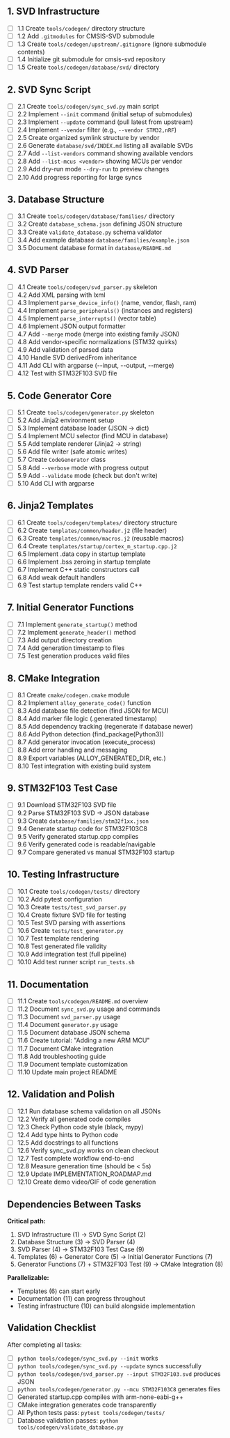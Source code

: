 ## 1. SVD Infrastructure

- [ ] 1.1 Create `tools/codegen/` directory structure
- [ ] 1.2 Add `.gitmodules` for CMSIS-SVD submodule
- [ ] 1.3 Create `tools/codegen/upstream/.gitignore` (ignore submodule contents)
- [ ] 1.4 Initialize git submodule for cmsis-svd repository
- [ ] 1.5 Create `tools/codegen/database/svd/` directory

## 2. SVD Sync Script

- [ ] 2.1 Create `tools/codegen/sync_svd.py` main script
- [ ] 2.2 Implement `--init` command (initial setup of submodules)
- [ ] 2.3 Implement `--update` command (pull latest from upstream)
- [ ] 2.4 Implement `--vendor` filter (e.g., `--vendor STM32,nRF`)
- [ ] 2.5 Create organized symlink structure by vendor
- [ ] 2.6 Generate `database/svd/INDEX.md` listing all available SVDs
- [ ] 2.7 Add `--list-vendors` command showing available vendors
- [ ] 2.8 Add `--list-mcus <vendor>` showing MCUs per vendor
- [ ] 2.9 Add dry-run mode `--dry-run` to preview changes
- [ ] 2.10 Add progress reporting for large syncs

## 3. Database Structure

- [ ] 3.1 Create `tools/codegen/database/families/` directory
- [ ] 3.2 Create `database_schema.json` defining JSON structure
- [ ] 3.3 Create `validate_database.py` schema validator
- [ ] 3.4 Add example database `database/families/example.json`
- [ ] 3.5 Document database format in `database/README.md`

## 4. SVD Parser

- [ ] 4.1 Create `tools/codegen/svd_parser.py` skeleton
- [ ] 4.2 Add XML parsing with lxml
- [ ] 4.3 Implement `parse_device_info()` (name, vendor, flash, ram)
- [ ] 4.4 Implement `parse_peripherals()` (instances and registers)
- [ ] 4.5 Implement `parse_interrupts()` (vector table)
- [ ] 4.6 Implement JSON output formatter
- [ ] 4.7 Add `--merge` mode (merge into existing family JSON)
- [ ] 4.8 Add vendor-specific normalizations (STM32 quirks)
- [ ] 4.9 Add validation of parsed data
- [ ] 4.10 Handle SVD derivedFrom inheritance
- [ ] 4.11 Add CLI with argparse (--input, --output, --merge)
- [ ] 4.12 Test with STM32F103 SVD file

## 5. Code Generator Core

- [ ] 5.1 Create `tools/codegen/generator.py` skeleton
- [ ] 5.2 Add Jinja2 environment setup
- [ ] 5.3 Implement database loader (JSON → dict)
- [ ] 5.4 Implement MCU selector (find MCU in database)
- [ ] 5.5 Add template renderer (Jinja2 → string)
- [ ] 5.6 Add file writer (safe atomic writes)
- [ ] 5.7 Create `CodeGenerator` class
- [ ] 5.8 Add `--verbose` mode with progress output
- [ ] 5.9 Add `--validate` mode (check but don't write)
- [ ] 5.10 Add CLI with argparse

## 6. Jinja2 Templates

- [ ] 6.1 Create `tools/codegen/templates/` directory structure
- [ ] 6.2 Create `templates/common/header.j2` (file header)
- [ ] 6.3 Create `templates/common/macros.j2` (reusable macros)
- [ ] 6.4 Create `templates/startup/cortex_m_startup.cpp.j2`
- [ ] 6.5 Implement .data copy in startup template
- [ ] 6.6 Implement .bss zeroing in startup template
- [ ] 6.7 Implement C++ static constructors call
- [ ] 6.8 Add weak default handlers
- [ ] 6.9 Test startup template renders valid C++

## 7. Initial Generator Functions

- [ ] 7.1 Implement `generate_startup()` method
- [ ] 7.2 Implement `generate_header()` method
- [ ] 7.3 Add output directory creation
- [ ] 7.4 Add generation timestamp to files
- [ ] 7.5 Test generation produces valid files

## 8. CMake Integration

- [ ] 8.1 Create `cmake/codegen.cmake` module
- [ ] 8.2 Implement `alloy_generate_code()` function
- [ ] 8.3 Add database file detection (find JSON for MCU)
- [ ] 8.4 Add marker file logic (.generated timestamp)
- [ ] 8.5 Add dependency tracking (regenerate if database newer)
- [ ] 8.6 Add Python detection (find_package(Python3))
- [ ] 8.7 Add generator invocation (execute_process)
- [ ] 8.8 Add error handling and messaging
- [ ] 8.9 Export variables (ALLOY_GENERATED_DIR, etc.)
- [ ] 8.10 Test integration with existing build system

## 9. STM32F103 Test Case

- [ ] 9.1 Download STM32F103 SVD file
- [ ] 9.2 Parse STM32F103 SVD → JSON database
- [ ] 9.3 Create `database/families/stm32f1xx.json`
- [ ] 9.4 Generate startup code for STM32F103C8
- [ ] 9.5 Verify generated startup.cpp compiles
- [ ] 9.6 Verify generated code is readable/navigable
- [ ] 9.7 Compare generated vs manual STM32F103 startup

## 10. Testing Infrastructure

- [ ] 10.1 Create `tools/codegen/tests/` directory
- [ ] 10.2 Add pytest configuration
- [ ] 10.3 Create `tests/test_svd_parser.py`
- [ ] 10.4 Create fixture SVD file for testing
- [ ] 10.5 Test SVD parsing with assertions
- [ ] 10.6 Create `tests/test_generator.py`
- [ ] 10.7 Test template rendering
- [ ] 10.8 Test generated file validity
- [ ] 10.9 Add integration test (full pipeline)
- [ ] 10.10 Add test runner script `run_tests.sh`

## 11. Documentation

- [ ] 11.1 Create `tools/codegen/README.md` overview
- [ ] 11.2 Document `sync_svd.py` usage and commands
- [ ] 11.3 Document `svd_parser.py` usage
- [ ] 11.4 Document `generator.py` usage
- [ ] 11.5 Document database JSON schema
- [ ] 11.6 Create tutorial: "Adding a new ARM MCU"
- [ ] 11.7 Document CMake integration
- [ ] 11.8 Add troubleshooting guide
- [ ] 11.9 Document template customization
- [ ] 11.10 Update main project README

## 12. Validation and Polish

- [ ] 12.1 Run database schema validation on all JSONs
- [ ] 12.2 Verify all generated code compiles
- [ ] 12.3 Check Python code style (black, mypy)
- [ ] 12.4 Add type hints to Python code
- [ ] 12.5 Add docstrings to all functions
- [ ] 12.6 Verify sync_svd.py works on clean checkout
- [ ] 12.7 Test complete workflow end-to-end
- [ ] 12.8 Measure generation time (should be < 5s)
- [ ] 12.9 Update IMPLEMENTATION_ROADMAP.md
- [ ] 12.10 Create demo video/GIF of code generation

## Dependencies Between Tasks

**Critical path:**
1. SVD Infrastructure (1) → SVD Sync Script (2)
2. Database Structure (3) → SVD Parser (4)
3. SVD Parser (4) → STM32F103 Test Case (9)
4. Templates (6) + Generator Core (5) → Initial Generator Functions (7)
5. Generator Functions (7) + STM32F103 Test (9) → CMake Integration (8)

**Parallelizable:**
- Templates (6) can start early
- Documentation (11) can progress throughout
- Testing infrastructure (10) can build alongside implementation

## Validation Checklist

After completing all tasks:
- [ ] `python tools/codegen/sync_svd.py --init` works
- [ ] `python tools/codegen/sync_svd.py --update` syncs successfully
- [ ] `python tools/codegen/svd_parser.py --input STM32F103.svd` produces JSON
- [ ] `python tools/codegen/generator.py --mcu STM32F103C8` generates files
- [ ] Generated startup.cpp compiles with arm-none-eabi-g++
- [ ] CMake integration generates code transparently
- [ ] All Python tests pass: `pytest tools/codegen/tests/`
- [ ] Database validation passes: `python tools/codegen/validate_database.py`

